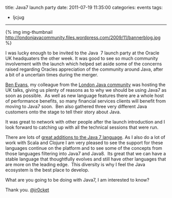 title: Java7 launch party
date: 2011-07-19 11:35:00
categories: events
tags: 
- ljcjug
---

{% img img-thumbnail http://londonjavacommunity.files.wordpress.com/2009/11/bannerblog.jpg %} 

I was lucky enough to be invited to the Java&nbsp; 7 launch party at the Oracle UK headquaters the other week. It was good to see so much community involvement with the launch which helped set aside some of the concerns raised regarding Oracles appreciation of the community around Java, after a bit of a uncertain times during the merger.

<!-- more -->

[Ben Evans](http://www.java7developer.com/), my colleague from the [London Java community](http://www.londonjavacommunity.co.uk/) was hosting the UK talks, giving us plenty of reasons as to why we should be using Java7 as soon as possible.&nbsp; As well as new language features there are a whole host of performance benefits, so many financial services clients will benefit from moving to Java7 soon.&nbsp; Ben also gathered three very different Java customers onto the stage to tell their story about Java.

It was great to network with other people after the launch  introduction and I look forward to catching up with all the technical  sessions that were run.

There are lots of [great additions to the Java 7 language](http://londonjavacommunity.wordpress.com/2011/07/09/java-7-london-launch-event/).  As I also do a lot of work with Scala and Clojure I am very pleased to see the support for these languages continue on the platform and to see some of the concepts from those languages filtering into Java7 and Java8.&nbsp; Its great that we can have a stable language that thoughtfully evolves and still have other languages that are more on the leading edge.&nbsp; This diversity is why I feel the Java ecosystem is the best place to develop.

What are you going to be doing with Java7, I am interested to know?

Thank you.
[@jr0cket](https://twitter.com/jr0cket)

